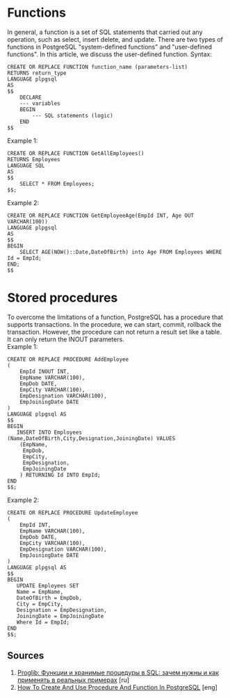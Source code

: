 # Functions
In general, a function is a set of SQL statements that carried out any operation, such as select, insert delete, and update. There are two types of functions in PostgreSQL "system-defined functions" and "user-defined functions". In this article, we discuss the user-defined function.
Syntax:
```
CREATE OR REPLACE FUNCTION function_name (parameters-list)  
RETURNS return_type  
LANGUAGE plpgsql  
AS  
$$  
    DECLARE  
    --- variables  
    BEGIN  
        --- SQL statements (logic)  
    END  
$$  
```
Example 1:
```
CREATE OR REPLACE FUNCTION GetAllEmployees()  
RETURNS Employees  
LANGUAGE SQL   
AS   
$$  
    SELECT * FROM Employees;  
$$;  
```
Example 2:
```
CREATE OR REPLACE FUNCTION GetEmployeeAge(EmpId INT, Age OUT VARCHAR(100))  
LANGUAGE plpgsql   
AS   
$$  
BEGIN  
    SELECT AGE(NOW()::Date,DateOfBirth) into Age FROM Employees WHERE Id = EmpId;  
END;  
$$  
```

# Stored procedures
To overcome the limitations of a function, PostgreSQL has a procedure that supports transactions. In the procedure, we can start, commit, rollback the transaction. However, the procedure can not return a result set like a table. It can only return the INOUT parameters.  
Example 1:
```
CREATE OR REPLACE PROCEDURE AddEmployee  
(  
    EmpId INOUT INT,  
    EmpName VARCHAR(100),  
    EmpDob DATE,  
    EmpCity VARCHAR(100),  
    EmpDesignation VARCHAR(100),  
    EmpJoiningDate DATE  
)  
LANGUAGE plpgsql AS  
$$  
BEGIN         
   INSERT INTO Employees (Name,DateOfBirth,City,Designation,JoiningDate) VALUES   
    (EmpName,  
     EmpDob,  
     EmpCity,  
     EmpDesignation,  
     EmpJoiningDate  
    ) RETURNING Id INTO EmpId;  
END  
$$;  
```
Example 2:
```
CREATE OR REPLACE PROCEDURE UpdateEmployee  
(  
    EmpId INT,  
    EmpName VARCHAR(100),  
    EmpDob DATE,  
    EmpCity VARCHAR(100),  
    EmpDesignation VARCHAR(100),  
    EmpJoiningDate DATE  
)  
LANGUAGE plpgsql AS  
$$  
BEGIN         
   UPDATE Employees SET   
   Name = EmpName,  
   DateOfBirth = EmpDob,  
   City = EmpCity,  
   Designation = EmpDesignation,  
   JoiningDate = EmpJoiningDate  
   Where Id = EmpId;  
END  
$$; 
```
## Sources
1. [Proglib: Функции и хранимые процедуры в SQL: зачем нужны и как применять в реальных примерах](https://proglib.io/p/funkcii-i-hranimye-procedury-v-sql-zachem-nuzhny-i-kak-primenyat-v-realnyh-primerah-2022-10-07) [ru]
2. [How To Create And Use Procedure And Function In PostgreSQL](https://www.c-sharpcorner.com/article/how-to-create-and-use-procedure-and-function-postgresql/) [eng]
